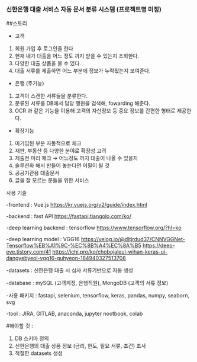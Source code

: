 ### 신한은행 대출 서비스 자동 문서 분류 시스템 (프로젝트명 미정)

##스토리


- 고객

1. 회원 가입 후 로그인을 한다
2. 현재 내가 대출을 어느 정도 까지 받을 수 있는지 조회한다.
3. 다양한 대출 상품을 볼 수 있다.
4. 대출 서류를 제출하면 어느 부분에 정보가 누락됬는지 보여준다.

- 은행 (주기능)

1. 고객이 스캔한 서류들을 분류한다.
2. 분류된 서류를 DB에서 담당 행원을 검색해, fowarding 해준다.
3. OCR 과 같은 기능을 이용해 고객의 자산정보 등 중요 정보를 간편한 형태로 제공한다.

- 확장기능

1. 미기입된 부분 자동적으로 체크
2. 재판, 부동산 등 다양한 분야로 확장성 고려
3. 제출전 미리 체크 → 어느정도 까지 대출이 나올 수 있을지
4. 솔루션화 해서 만들어 놓는다면 어필이 될 것
5. 공공기관용 대출문서
6. 글을 잘 모르는 분들을 위한 서비스

사용 기술

-frontend : Vue.js
https://kr.vuejs.org/v2/guide/index.html

-backend : fast API
https://fastapi.tiangolo.com/ko/

-deep learning backend : tensorflow
https://www.tensorflow.org/?hl=ko

-deep learning model : VGG16
https://velog.io/@dltjrdud37/CNNVGGNet-Tensorflow%EB%A1%9C-%EC%8B%A4%EC%8A%B5
https://deep-eye.tistory.com/41
https://ichi.pro/ko/chobojaleul-wihan-keras-ui-dangyebyeol-vgg16-guhyeon-184940327513708

-datasets : 신한은행 대출 시 심사 서류기반으로 자동 생성

-database : mySQL (고객계정, 은행직원), MongoDB (고객의 서류 정보)

-사용 패키지 : fastapi, selenium, tensorflow, keras, pandas, numpy, seaborn, svg

-tool : JIRA, GITLAB, anaconda, jupyter nootbook, colab

#해야할 것 : 
1. DB 스키마 정의
2. 신한은행의 대출 상품 정보 (금리, 한도, 필요 서류, 조건) 조사
3. 적절한 datasets 생성
